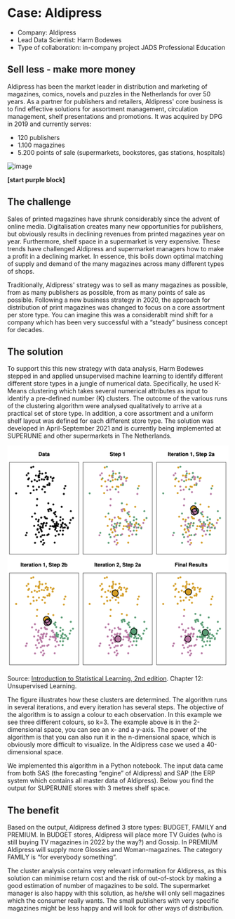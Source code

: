 # Case: Aldipress

- Company: Aldipress
- Lead Data Scientist: Harm Bodewes
- Type of collaboration: in-company project JADS Professional Education 

## Sell less - make more money

Aldipress has been the market leader in distribution and marketing of magazines, comics, novels and puzzles in the Netherlands for over 50 years. As a partner for publishers and retailers, Aldipress' core business is to find effective solutions for assortment management, circulation management, shelf presentations and promotions. It was acquired by DPG in 2019 and currently serves:

-	120 publishers
-	1.100 magazines
-	5.200 points of sale (supermarkets, bookstores, gas stations, hospitals)

![image](https://aldipress-site.storage.googleapis.com/wp-content/uploads/20220425095624/Logo_Aldipress_2323x1550-1-1.jpg)

__\[start purple block\]__
  
## The challenge 

Sales of printed magazines have shrunk considerably since the advent of online media. Digitalisation creates many new opportunities for publishers, but obviously results in declining revenues from printed magazines year on year. Furthermore, shelf space in a supermarket is very expensive. These trends have challenged Aldipress and supermarket managers how to make a profit in a declining market. In essence, this boils down optimal matching of supply and demand of the many magazines across many different types of shops.

Traditionally, Aldipress' strategy was to sell as many magazines as possible, from as many publishers as possible, from as many points of sale as possible. Following a new business strategy in 2020, the approach for distribution of print magazines was changed to focus on a core assortment per store type. You can imagine this was a considerablt mind shift for a company which has been very successful with a “steady” business concept for decades.

## The solution

To support this this new strategy with data analysis, Harm Bodewes stepped in and applied unsupervised machine learning to identify different different store types in a jungle of numerical data. Specifically, he used K-Means clustering which takes several numerical attributes as input to identify a pre-defined number (K) clusters. The outcome of the various runs of the clustering algorithm were analysed qualitatively to arrive at a practical set of store type. In addition, a core assortment and a uniform shelf layout was defined for each different store type. The solution was developed in April-September 2021 and is currently being implemented at SUPERUNIE and other supermarkets in The Netherlands.

![image](islr-figure-12.8.png)

Source: [Introduction to Statistical Learning, 2nd edition](https://www.statlearning.com/). Chapter 12: Unsupervised Learning.

The figure illustrates how these clusters are determined. The algorithm runs in several iterations, and every iteration has several steps. The objective of the algorithm is to assign a colour to each observation. In this example we see three different colours, so k=3. The example above is in the 2-dimensional space, you can see an x- and a y-axis. The power of the algorithm is that you can also run it in the n-dimensional space, which is obviously more difficult to visualize. In the Aldipress case we used a 40-dimensional space. 

We implemented this algorithm in a Python notebook. The input data came from both SAS (the forecasting “engine” of Aldipress) and SAP (the ERP system which contains all master data of Aldipress). Below you find the output for SUPERUNIE stores with 3 metres shelf space.

## The benefit

Based on the output, Aldipress defined 3 store types: BUDGET, FAMILY and PREMIUM. In BUDGET stores, Aldipress will place more TV Guides (who is still buying TV magazines in 2022 by the way?) and Gossip. In PREMIUM Aldipress will supply more Glossies and Woman-magazines. The category FAMILY is “for everybody something”.

The cluster analysis contains very relevant information for Aldipress, as this solution can minimise return cost and the risk of out-of-stock by making a good estimation of number of magazines to be sold. The supermarket manager is also happy with this solution, as he/she will only sell magazines which the consumer really wants. The small publishers with very specific magazines might be less happy and will look for other ways of distribution.











